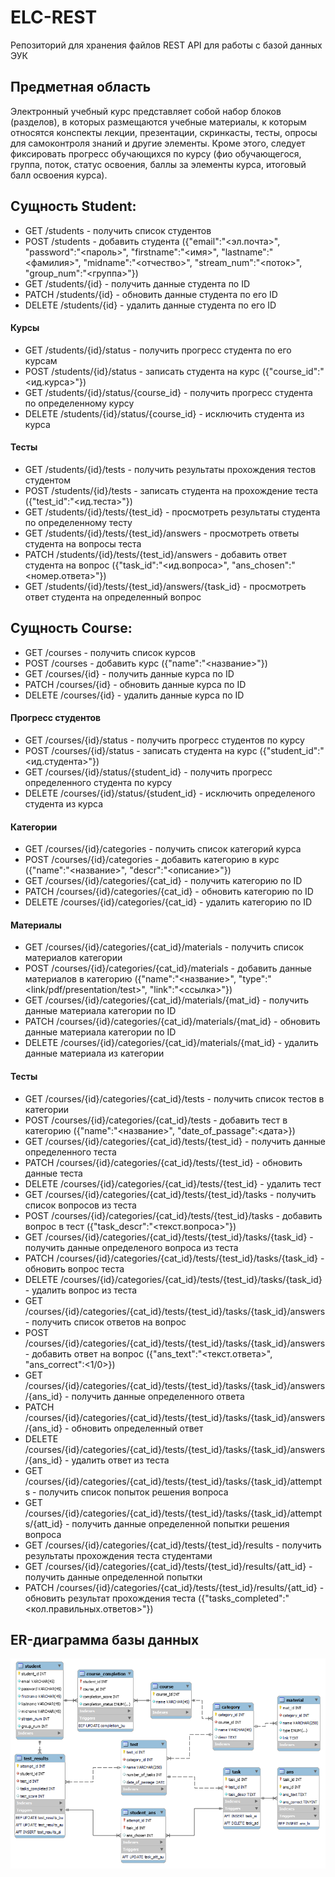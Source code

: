 # ELC-REST
Репозиторий для хранения файлов REST API для работы с базой данных ЭУК

## Предметная область
Электронный учебный курс представляет собой набор блоков (разделов), в которых размещаются учебные материалы, к которым относятся конспекты лекции, презентации, скринкасты, тесты, опросы для самоконтроля знаний и другие элементы. Кроме этого, следует фиксировать прогресс обучающихся по курсу (фио обучающегося, группа, поток, статус освоения, баллы за элементы курса, итоговый балл освоения курса).

## Сущность Student:

- GET /students - получить список студентов
- POST /students - добавить студента ({"email":"<эл.почта>", "password":"<пароль>", "firstname":"<имя>", "lastname":"<фамилия>", "midname":"<отчество>", "stream_num":"<поток>", "group_num":"<группа>"})
- GET /students/{id} - получить данные студента по ID
- PATCH /students/{id} - обновить данные студента по его ID
- DELETE /students/{id} - удалить данные студента по его ID
#### Курсы
- GET /students/{id}/status - получить прогресс студента по его курсам
- POST /students/{id}/status - записать студента на курс ({"course_id":"<ид.курса>"})
- GET /students/{id}/status/{course_id} - получить прогресс студента по определенному курсу
- DELETE /students/{id}/status/{course_id} - исключить студента из курса
#### Тесты
- GET /students/{id}/tests - получить результаты прохождения тестов студентом
- POST /students/{id}/tests - записать студента на прохождение теста ({"test_id":"<ид.теста>"})
- GET /students/{id}/tests/{test_id} - просмотреть результаты студента по определенному тесту
- GET /students/{id}/tests/{test_id}/answers - просмотреть ответы студента на вопросы теста
- PATCH /students/{id}/tests/{test_id}/answers - добавить ответ студента на вопрос ({"task_id":"<ид.вопроса>", "ans_chosen":"<номер.ответа>"})
- GET /students/{id}/tests/{test_id}/answers/{task_id} - просмотреть ответ студента на определенный вопрос

## Сущность Course:

- GET /courses - получить список курсов
- POST /courses - добавить курс ({"name":"<название>"})
- GET /courses/{id} - получить данные курса по ID
- PATCH /courses/{id} - обновить данные курса по ID
- DELETE /courses/{id} - удалить данные курса по ID
#### Прогресс студентов
- GET /courses/{id}/status - получить прогресс студентов по курсу
- POST /courses/{id}/status - записать студента на курс ({"student_id":"<ид.студента>"})
- GET /courses/{id}/status/{student_id} - получить прогресс определенного студента по курсу
- DELETE /courses/{id}/status/{student_id} - исключить определеного студента из курса
#### Категории
- GET /courses/{id}/categories - получить список категорий курса
- POST /courses/{id}/categories - добавить категорию в курс ({"name":"<название>", "descr":"<описание>"})
- GET /courses/{id}/categories/{cat_id} - получить категорию по ID
- PATCH /courses/{id}/categories/{cat_id} - обновить категорию по ID
- DELETE /courses/{id}/categories/{cat_id} - удалить категорию по ID
#### Материалы
- GET /courses/{id}/categories/{cat_id}/materials - получить список материалов категории
- POST /courses/{id}/categories/{cat_id}/materials - добавить данные материалов в категорию ({"name":"<название>", "type":"<link/pdf/presentation/test>", "link":"<ссылка>"})
- GET /courses/{id}/categories/{cat_id}/materials/{mat_id} - получить данные материала категории по ID
- PATCH /courses/{id}/categories/{cat_id}/materials/{mat_id} - обновить данные материала категории по ID
- DELETE /courses/{id}/categories/{cat_id}/materials/{mat_id} - удалить данные материала из категории
#### Тесты
- GET /courses/{id}/categories/{cat_id}/tests - получить список тестов в категории
- POST /courses/{id}/categories/{cat_id}/tests - добавить тест в категорию ({"name":"<название>", "date_of_passage":<дата>})
- GET /courses/{id}/categories/{cat_id}/tests/{test_id} - получить данные определенного теста
- PATCH /courses/{id}/categories/{cat_id}/tests/{test_id} - обновить данные теста
- DELETE /courses/{id}/categories/{cat_id}/tests/{test_id} - удалить тест
- GET /courses/{id}/categories/{cat_id}/tests/{test_id}/tasks - получить список вопросов из теста
- POST /courses/{id}/categories/{cat_id}/tests/{test_id}/tasks - добавить вопрос в тест ({"task_descr":"<текст.вопроса>"})
- GET /courses/{id}/categories/{cat_id}/tests/{test_id}/tasks/{task_id} - получить данные определеного вопроса из теста
- PATCH /courses/{id}/categories/{cat_id}/tests/{test_id}/tasks/{task_id} - обновить вопрос теста
- DELETE /courses/{id}/categories/{cat_id}/tests/{test_id}/tasks/{task_id} - удалить вопрос из теста
- GET /courses/{id}/categories/{cat_id}/tests/{test_id}/tasks/{task_id}/answers - получить список ответов на вопрос
- POST /courses/{id}/categories/{cat_id}/tests/{test_id}/tasks/{task_id}/answers - добавить ответ на вопрос ({"ans_text":"<текст.ответа>", "ans_correct":<1/0>})
- GET /courses/{id}/categories/{cat_id}/tests/{test_id}/tasks/{task_id}/answers/{ans_id} - получить данные определенного ответа
- PATCH /courses/{id}/categories/{cat_id}/tests/{test_id}/tasks/{task_id}/answers/{ans_id} - обновить определенный ответ
- DELETE /courses/{id}/categories/{cat_id}/tests/{test_id}/tasks/{task_id}/answers/{ans_id} - удалить ответ из теста
- GET /courses/{id}/categories/{cat_id}/tests/{test_id}/tasks/{task_id}/attempts - получить список попыток решения вопроса
- GET /courses/{id}/categories/{cat_id}/tests/{test_id}/tasks/{task_id}/attempts/{att_id} - получить данные определенной попытки решения вопроса
- GET /courses/{id}/categories/{cat_id}/tests/{test_id}/results - получить результаты прохождения теста студентами
- GET /courses/{id}/categories/{cat_id}/tests/{test_id}/results/{att_id} - получить данные определенной попытки
- PATCH /courses/{id}/categories/{cat_id}/tests/{test_id}/results/{att_id} - обновить результат прохождения теста ({"tasks_completed":"<кол.правильных.ответов>"})

## ER-диаграмма базы данных
![ER-диаграмма](https://github.com/VS-zer0/ELC-REST/blob/main/ER%20%D0%B4%D0%B8%D0%B0%D0%B3%D1%80%D0%B0%D0%BC%D0%BC%D0%B0.png)
